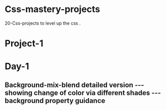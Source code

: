 # Css-mastery-projects
20-Css-projects to level up the css .
# Project-1  
   # Day-1
Background-mix-blend detailed version
 --- showing change of color via different shades 
 --- background property guidance 
 --- 